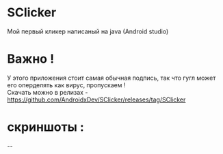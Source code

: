 # SClicker
Мой первый кликер написаный на java (Android studio)
#  Важно !
У этого приложения стоит самая обычная подпись, так что гугл может его оперделять как вирус, пропускаем ! </br>
Скачать можно в релизах - https://github.com/AndroidxDev/SClicker/releases/tag/SClicker
# скриншоты :

--

